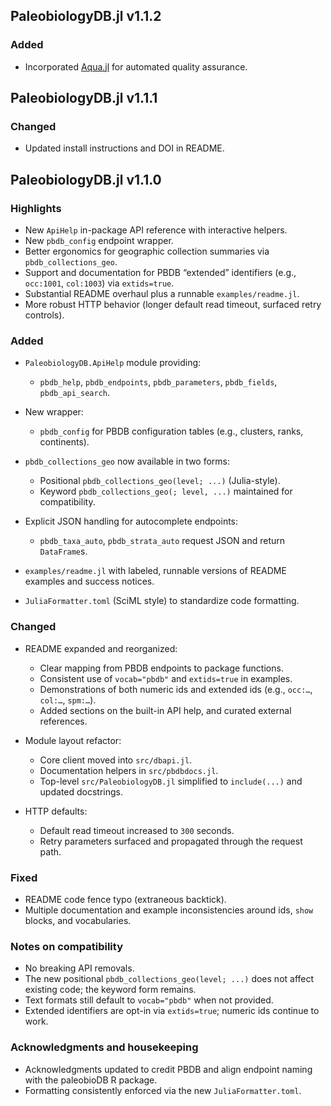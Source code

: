 ## PaleobiologyDB.jl v1.1.2

### Added

- Incorporated [Aqua.jl](https://github.com/JuliaTesting/Aqua.jl) for automated quality assurance.

## PaleobiologyDB.jl v1.1.1

### Changed

- Updated install instructions and DOI in README.

## PaleobiologyDB.jl v1.1.0

### Highlights

- New `ApiHelp` in-package API reference with interactive helpers.
- New `pbdb_config` endpoint wrapper.
- Better ergonomics for geographic collection summaries via `pbdb_collections_geo`.
- Support and documentation for PBDB “extended” identifiers (e.g., `occ:1001`, `col:1003`) via `extids=true`.
- Substantial README overhaul plus a runnable `examples/readme.jl`.
- More robust HTTP behavior (longer default read timeout, surfaced retry controls).

### Added

- `PaleobiologyDB.ApiHelp` module providing:

  - `pbdb_help`, `pbdb_endpoints`, `pbdb_parameters`, `pbdb_fields`, `pbdb_api_search`.
- New wrapper:

  - `pbdb_config` for PBDB configuration tables (e.g., clusters, ranks, continents).
- `pbdb_collections_geo` now available in two forms:

  - Positional `pbdb_collections_geo(level; ...)` (Julia-style).
  - Keyword `pbdb_collections_geo(; level, ...)` maintained for compatibility.
- Explicit JSON handling for autocomplete endpoints:

  - `pbdb_taxa_auto`, `pbdb_strata_auto` request JSON and return `DataFrame`s.
- `examples/readme.jl` with labeled, runnable versions of README examples and success notices.
- `JuliaFormatter.toml` (SciML style) to standardize code formatting.

### Changed

- README expanded and reorganized:

  - Clear mapping from PBDB endpoints to package functions.
  - Consistent use of `vocab="pbdb"` and `extids=true` in examples.
  - Demonstrations of both numeric ids and extended ids (e.g., `occ:…`, `col:…`, `spm:…`).
  - Added sections on the built-in API help, and curated external references.
- Module layout refactor:

  - Core client moved into `src/dbapi.jl`.
  - Documentation helpers in `src/pbdbdocs.jl`.
  - Top-level `src/PaleobiologyDB.jl` simplified to `include(...)` and updated docstrings.
- HTTP defaults:

  - Default read timeout increased to `300` seconds.
  - Retry parameters surfaced and propagated through the request path.

### Fixed

- README code fence typo (extraneous backtick).
- Multiple documentation and example inconsistencies around ids, `show` blocks, and vocabularies.

### Notes on compatibility

- No breaking API removals.
- The new positional `pbdb_collections_geo(level; ...)` does not affect existing code; the keyword form remains.
- Text formats still default to `vocab="pbdb"` when not provided.
- Extended identifiers are opt-in via `extids=true`; numeric ids continue to work.

### Acknowledgments and housekeeping

- Acknowledgments updated to credit PBDB and align endpoint naming with the paleobioDB R package.
- Formatting consistently enforced via the new `JuliaFormatter.toml`.
